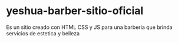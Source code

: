 # yeshua-barber-sitio-oficial
Es un sitio creado con HTML CSS y JS para una barberia que brinda servicios de estetica y belleza
